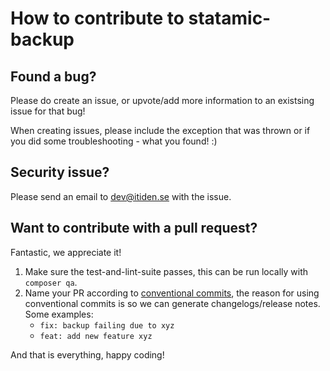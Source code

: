 # How to contribute to statamic-backup

## Found a bug?

Please do create an issue, or upvote/add more information to an existsing issue for that bug!

When creating issues, please include the exception that was thrown or if you did some troubleshooting - what you found! :)

## Security issue?

Please send an email to dev@itiden.se with the issue.

## Want to contribute with a pull request?

Fantastic, we appreciate it!

1. Make sure the test-and-lint-suite passes, this can be run locally with `composer qa`.
2. Name your PR according to [conventional commits](https://www.conventionalcommits.org/en/v1.0.0/), the reason for using conventional commits is so we can generate changelogs/release notes. Some examples:
   - `fix: backup failing due to xyz`
   - `feat: add new feature xyz`

And that is everything, happy coding!
